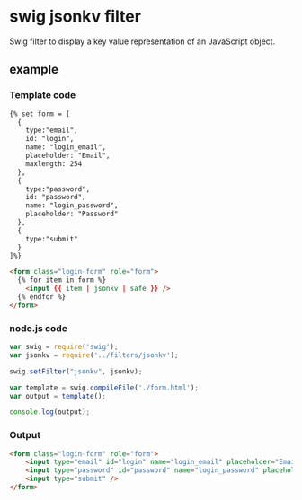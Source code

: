 swig jsonkv filter
==================

Swig filter to display a key value representation of an JavaScript object.

example
-------

### Template code

```html
{% set form = [
  {
    type:"email",
    id: "login",
    name: "login_email",
    placeholder: "Email",
    maxlength: 254
  },
  {
    type:"password",
    id: "password",
    name: "login_password",
    placeholder: "Password"
  },
  {
    type:"submit"
  }
]%}

<form class="login-form" role="form">
  {% for item in form %}
    <input {{ item | jsonkv | safe }} />
  {% endfor %}
</form>

```

### node.js code

```javascript
var swig = require('swig');
var jsonkv = require('../filters/jsonkv');

swig.setFilter("jsonkv", jsonkv);

var template = swig.compileFile('./form.html');
var output = template();

console.log(output);
```

### Output

```html
<form class="login-form" role="form">
    <input type="email" id="login" name="login_email" placeholder="Email" maxlength="254" />
    <input type="password" id="password" name="login_password" placeholder="Password" />
    <input type="submit" />
</form>
```

